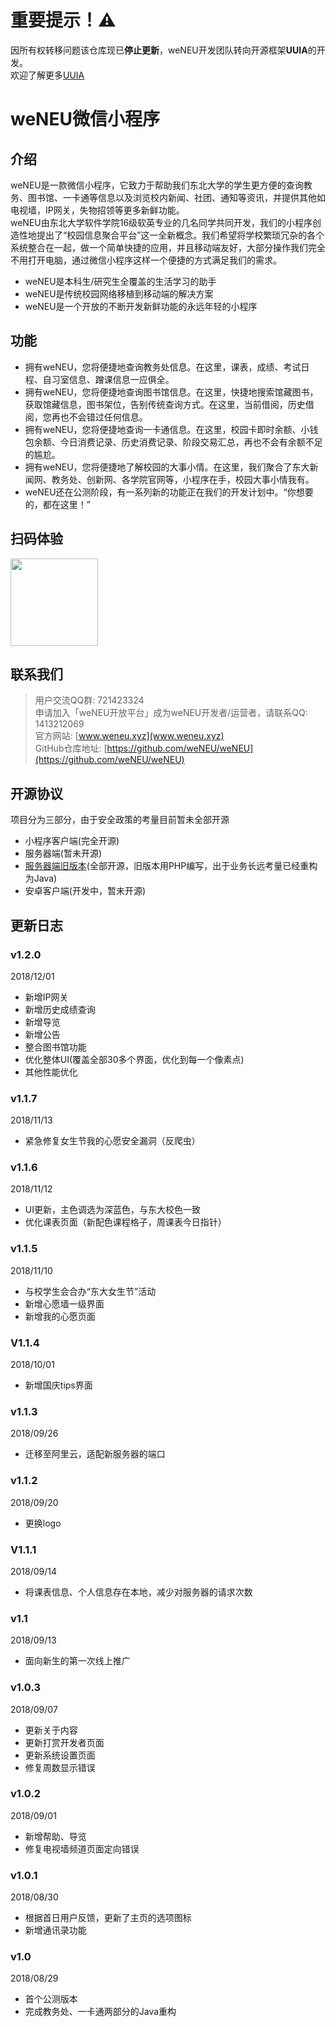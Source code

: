 # 重要提示！⚠️ 
因所有权转移问题该仓库现已**停止更新**，weNEU开发团队转向开源框架**UUIA**的开发。  
欢迎了解更多[UUIA](https://github.com/uuia/UUIA)

# weNEU微信小程序
## 介绍
weNEU是一款微信小程序，它致力于帮助我们东北大学的学生更方便的查询教务、图书馆、一卡通等信息以及浏览校内新闻、社团、通知等资讯，并提供其他如电视墙，IP网关，失物招领等更多新鲜功能。  
weNEU由东北大学软件学院16级软英专业的几名同学共同开发，我们的小程序创造性地提出了“校园信息聚合平台”这一全新概念。我们希望将学校繁琐冗杂的各个系统整合在一起，做一个简单快捷的应用，并且移动端友好，大部分操作我们完全不用打开电脑，通过微信小程序这样一个便捷的方式满足我们的需求。  
- weNEU是本科生/研究生全覆盖的生活学习的助手
- weNEU是传统校园网络移植到移动端的解决方案
- weNEU是一个开放的不断开发新鲜功能的永远年轻的小程序

## 功能
- 拥有weNEU，您将便捷地查询教务处信息。在这里，课表，成绩、考试日程、自习室信息、蹭课信息一应俱全。
- 拥有weNEU，您将便捷地查询图书馆信息。在这里，快捷地搜索馆藏图书，获取馆藏信息，图书架位，告别传统查询方式。在这里，当前借阅，历史借阅，您再也不会错过任何信息。
- 拥有weNEU，您将便捷地查询一卡通信息。在这里，校园卡即时余额、小钱包余额、今日消费记录、历史消费记录、阶段交易汇总，再也不会有余额不足的尴尬。
- 拥有weNEU，您将便捷地了解校园的大事小情。在这里，我们聚合了东大新闻网、教务处、创新网、各学院官网等，小程序在手，校园大事小情我有。
- weNEU还在公测阶段，有一系列新的功能正在我们的开发计划中。“你想要的，都在这里！”

## 扫码体验
<img src="https://github.com/weNEU/weNEU/blob/master/weneuqr.jpg?raw=true" width="140">

## 联系我们
>用户交流QQ群: 721423324  
>申请加入「weNEU开放平台」成为weNEU开发者/运营者，请联系QQ: 1413212069  
>官方网站: [www.weneu.xyz](www.weneu.xyz)  
>GitHub仓库地址: [https://github.com/weNEU/weNEU](https://github.com/weNEU/weNEU)  

## 开源协议
项目分为三部分，由于安全政策的考量目前暂未全部开源
- 小程序客户端(完全开源)
- 服务器端(暂未开源)
- [服务器端旧版本](https://github.com/Raven98/NEUspider)(全部开源，旧版本用PHP编写，出于业务长远考量已经重构为Java)
- 安卓客户端(开发中，暂未开源)

## 更新日志
### v1.2.0
2018/12/01

- 新增IP网关
- 新增历史成绩查询
- 新增导览
- 新增公告
- 整合图书馆功能
- 优化整体UI(覆盖全部30多个界面，优化到每一个像素点)
- 其他性能优化

### v1.1.7

2018/11/13

- 紧急修复女生节我的心愿安全漏洞（反爬虫）

### v1.1.6

2018/11/12

- UI更新，主色调选为深蓝色，与东大校色一致
- 优化课表页面（新配色课程格子，周课表今日指针）

### v1.1.5

2018/11/10

- 与校学生会合办“东大女生节”活动
- 新增心愿墙一级界面
- 新增我的心愿页面

### V1.1.4

2018/10/01

- 新增国庆tips界面

### v1.1.3

2018/09/26

- 迁移至阿里云，适配新服务器的端口

### v1.1.2

2018/09/20

- 更换logo

### V1.1.1

2018/09/14

- 将课表信息、个人信息存在本地，减少对服务器的请求次数

### v1.1

2018/09/13

- 面向新生的第一次线上推广

### v1.0.3

2018/09/07

- 更新关于内容
- 更新打赏开发者页面
- 更新系统设置页面
- 修复周数显示错误

### v1.0.2

2018/09/01

- 新增帮助、导览
- 修复电视墙频道页面定向错误

### v1.0.1

2018/08/30

- 根据首日用户反馈，更新了主页的选项图标
- 新增通讯录功能

### v1.0

2018/08/29

- 首个公测版本
- 完成教务处、一卡通两部分的Java重构
